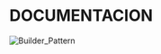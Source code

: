 # DOCUMENTACION

![Builder_Pattern](https://user-images.githubusercontent.com/102325124/216496307-d41170b5-fc6d-4d55-a6f0-1d17cd85f1e4.jpg)


